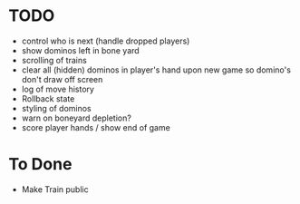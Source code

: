 
# TODO 
* control who is next (handle dropped players)
* show dominos left in bone yard
* scrolling of trains
* clear all (hidden) dominos in player's hand upon new game so domino's don't draw off screen
* log of move history
* Rollback state
* styling of dominos
* warn on boneyard depletion?
* score player hands / show end of game

# To Done
* Make Train public
